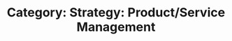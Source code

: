 ---
layout: category
title: 'Category: Strategy: Product/Service Management'
tag: strategy,product_service_management
---